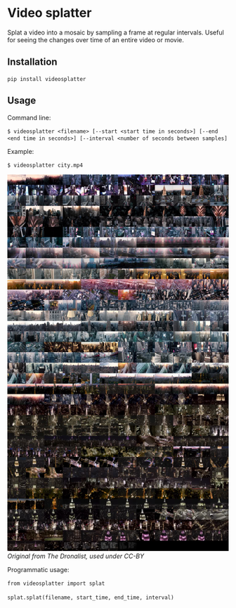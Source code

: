 # Video splatter

Splat a video into a mosaic by sampling a frame at regular intervals. Useful
for seeing the changes over time of an entire video or movie.

## Installation

```
pip install videosplatter
```

## Usage
Command line:
```
$ videosplatter <filename> [--start <start time in seconds>] [--end <end time in seconds>] [--interval <number of seconds between samples]
```

Example:

```
$ videosplatter city.mp4
```
![mosaic image from New York City aerial footage](city.jpg)
_Original from The Dronalist, used under CC-BY_


Programmatic usage:
```
from videosplatter import splat

splat.splat(filename, start_time, end_time, interval)
```
